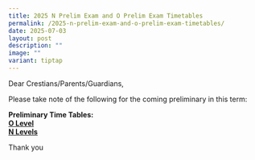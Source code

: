 ```yaml
---
title: 2025 N Prelim Exam and O Prelim Exam Timetables
permalink: /2025-n-prelim-exam-and-o-prelim-exam-timetables/
date: 2025-07-03
layout: post
description: ""
image: ""
variant: tiptap
---
```

<p>Dear Crestians/Parents/Guardians,</p>
<p>Please take note of the following for the coming preliminary in this term:</p>
<p><strong>Preliminary Time Tables:</strong>
<br><strong><a href="/files/Timetable_Announcement/2025/2025_O_Prelim_Timetable.pdf" rel="noopener nofollow" target="_blank">O Level</a></strong>
<br><strong><a href="/files/Timetable_Announcement/2025/2025_N_Prelim_Timetable.pdf" rel="noopener nofollow" target="_blank">N Levels</a></strong>
</p>
<p>Thank you</p>